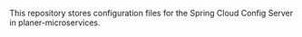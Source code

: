 This repository stores configuration files for the Spring Cloud Config Server in planer-microservices.
